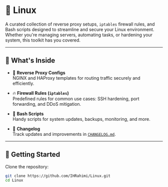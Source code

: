 # 🐧 Linux 

A curated collection of reverse proxy setups, `iptables` firewall rules, and Bash scripts designed to streamline and secure your Linux environment. Whether you're managing servers, automating tasks, or hardening your system, this toolkit has you covered.

-----

## 🔧 What's Inside

- 🔁 **Reverse Proxy Configs**  
  NGINX and HAProxy templates for routing traffic securely and efficiently.

- 🔥 **Firewall Rules (`iptables`)**  
  Predefined rules for common use cases: SSH hardening, port forwarding, and DDoS mitigation.

- 🐚 **Bash Scripts**  
  Handy scripts for system updates, backups, monitoring, and more.

- 📜 **Changelog**  
  Track updates and improvements in [`CHANGELOG.md`](./CHANGELOG.md).

-----

## 🚀 Getting Started

Clone the repository:

```bash
git clone https://github.com/IHRahimi/Linux.git
cd Linux
